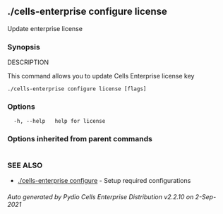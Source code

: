 ## ./cells-enterprise configure license

Update enterprise license

### Synopsis


DESCRIPTION

  This command allows you to update Cells Enterprise license key



```
./cells-enterprise configure license [flags]
```

### Options

```
  -h, --help   help for license
```

### Options inherited from parent commands

```
```

### SEE ALSO

* [./cells-enterprise configure](./cells-enterprise-configure)	 - Setup required configurations

###### Auto generated by Pydio Cells Enterprise Distribution v2.2.10 on 2-Sep-2021

